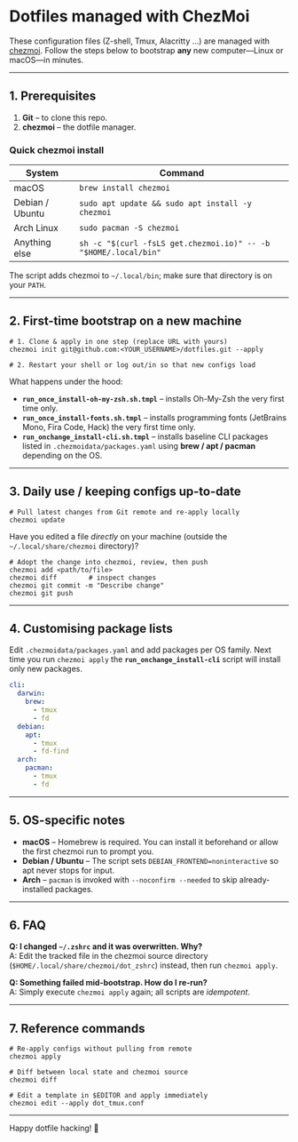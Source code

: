 # Dotfiles managed with ChezMoi

These configuration files (Z-shell, Tmux, Alacritty …) are managed with [chezmoi](https://www.chezmoi.io/).  Follow the steps below to bootstrap **any** new computer—Linux or macOS—in minutes.

---

## 1. Prerequisites

1. **Git** – to clone this repo.
2. **chezmoi** – the dotfile manager.

### Quick chezmoi install

| System | Command |
| ------ | ------- |
| macOS  | `brew install chezmoi` |
| Debian / Ubuntu | `sudo apt update && sudo apt install -y chezmoi` |
| Arch Linux | `sudo pacman -S chezmoi` |
| Anything else | `sh -c "$(curl -fsLS get.chezmoi.io)" -- -b "$HOME/.local/bin"` |

The script adds chezmoi to `~/.local/bin`; make sure that directory is on your `PATH`.

---

## 2. First-time bootstrap on a new machine

```
# 1. Clone & apply in one step (replace URL with yours)
chezmoi init git@github.com:<YOUR_USERNAME>/dotfiles.git --apply

# 2. Restart your shell or log out/in so that new configs load
```

What happens under the hood:

* **`run_once_install-oh-my-zsh.sh.tmpl`** – installs Oh-My-Zsh the very first time only.
* **`run_once_install-fonts.sh.tmpl`** – installs programming fonts (JetBrains Mono, Fira Code, Hack) the very first time only.
* **`run_onchange_install-cli.sh.tmpl`** – installs baseline CLI packages listed in `.chezmoidata/packages.yaml` using **brew / apt / pacman** depending on the OS.

---

## 3. Daily use / keeping configs up-to-date

```
# Pull latest changes from Git remote and re-apply locally
chezmoi update
```

Have you edited a file *directly* on your machine (outside the `~/.local/share/chezmoi` directory)?

```
# Adopt the change into chezmoi, review, then push
chezmoi add <path/to/file>
chezmoi diff        # inspect changes
chezmoi git commit -m "Describe change"
chezmoi git push
```

---

## 4. Customising package lists

Edit `.chezmoidata/packages.yaml` and add packages per OS family.  Next time you run `chezmoi apply` the **`run_onchange_install-cli`** script will install only new packages.

```yaml
cli:
  darwin:
    brew:
      - tmux
      - fd
  debian:
    apt:
      - tmux
      - fd-find
  arch:
    pacman:
      - tmux
      - fd
```

---

## 5. OS-specific notes

* **macOS** – Homebrew is required.  You can install it beforehand or allow the first chezmoi run to prompt you.
* **Debian / Ubuntu** – The script sets `DEBIAN_FRONTEND=noninteractive` so apt never stops for input.
* **Arch** – `pacman` is invoked with `--noconfirm --needed` to skip already-installed packages.

---

## 6. FAQ

**Q: I changed `~/.zshrc` and it was overwritten. Why?**  
A: Edit the tracked file in the chezmoi source directory (`$HOME/.local/share/chezmoi/dot_zshrc`) instead, then run `chezmoi apply`.

**Q: Something failed mid-bootstrap. How do I re-run?**  
A: Simply execute `chezmoi apply` again; all scripts are *idempotent*.

---

## 7. Reference commands

```
# Re-apply configs without pulling from remote
chezmoi apply

# Diff between local state and chezmoi source
chezmoi diff

# Edit a template in $EDITOR and apply immediately
chezmoi edit --apply dot_tmux.conf
```

---

Happy dotfile hacking! 🎉 